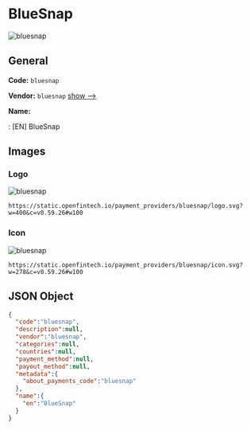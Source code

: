 
# BlueSnap 
![bluesnap](https://static.openfintech.io/payment_providers/bluesnap/logo.svg?w=400&c=v0.59.26#w100)  

## General 
 
**Code:** `bluesnap` 
 
**Vendor:** `bluesnap` [show -->](/vendors/bluesnap/) 
 
**Name:** 
 
:	[EN] BlueSnap 
 

## Images 

### Logo 
 
![bluesnap](https://static.openfintech.io/payment_providers/bluesnap/logo.svg?w=400&c=v0.59.26#w100)  

```
https://static.openfintech.io/payment_providers/bluesnap/logo.svg?w=400&c=v0.59.26#w100
```  

### Icon 
 
![bluesnap](https://static.openfintech.io/payment_providers/bluesnap/icon.svg?w=278&c=v0.59.26#w100)  

```
https://static.openfintech.io/payment_providers/bluesnap/icon.svg?w=278&c=v0.59.26#w100
```  

## JSON Object 

```json
{
  "code":"bluesnap",
  "description":null,
  "vendor":"bluesnap",
  "categories":null,
  "countries":null,
  "payment_method":null,
  "payout_method":null,
  "metadata":{
    "about_payments_code":"bluesnap"
  },
  "name":{
    "en":"BlueSnap"
  }
}
```  
